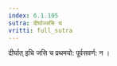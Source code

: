 ```yaml
---
index: 6.1.105
sutra: दीर्घाज्जसि च
vritti: full_sutra
---
```


दीर्घात् इचि जसि च प्रथमयो: पूर्वसवर्ण: न । 